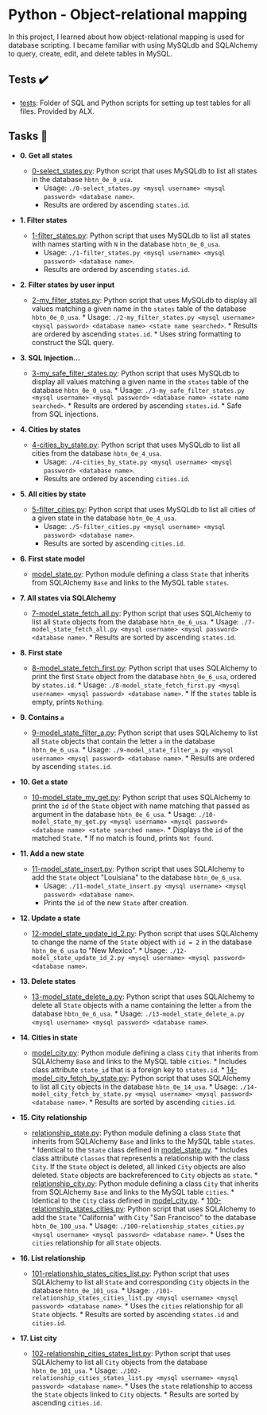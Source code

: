 # Python - Object-relational mapping

In this project, I learned about how object-relational mapping is used for
database scripting. I became familiar with using MySQLdb and SQLAlchemy to
query, create, edit, and delete tables in MySQL.

## Tests :heavy_check_mark:

* [tests](./tests): Folder of SQL and Python scripts for setting up test tables
for all files. Provided by ALX.

## Tasks :page_with_curl:

* **0. Get all states**
  * [0-select_states.py](./0-select_states.py): Python script that uses MySQLdb
    to list all states in the database `hbtn_0e_0_usa`.
      * Usage: `./0-select_states.py <mysql username> <mysql password>
        <database name>`.
	  * Results are ordered by ascending `states.id`.

* **1. Filter states**
  * [1-filter_states.py](./1-filter_states.py): Python script that uses MySQLdb
    to list all states with names starting with `N` in the database `hbtn_0e_0_usa`.
      * Usage: `./1-filter_states.py <mysql username> <mysql password>
        <database name>`.
	  * Results are ordered by ascending `states.id`.

* **2. Filter states by user input**
  * [2-my_filter_states.py](./2-my_filter_states.py): Python script that uses
    MySQLdb to display all values matching a given name in the `states` table of
      the database `hbtn_0e_0_usa`.
        * Usage: `./2-my_filter_states.py <mysql username> <mysql password>
	  <database name> <state name searched>`.
	    * Results are ordered by ascending `states.id`.
	      * Uses string formatting to construct the SQL query.

* **3. SQL Injection...**
  * [3-my_safe_filter_states.py](./3-my_safe_filter_states.py): Python script
    that uses MySQLdb to display all values matching a given name in the `states`
      table of the database `hbtn_0e_0_usa`.
        * Usage: `./3-my_safe_filter_states.py <mysql username> <mysql password>
	  <database name> <state name searched>`.
	    * Results are ordered by ascending `states.id`.
	      * Safe from SQL injections.

* **4. Cities by states**
  * [4-cities_by_state.py](./4-cities_by_state.py): Python script that uses
    MySQLdb to list all cities from the database `hbtn_0e_4_usa`.
      * Usage: `./4-cities_by_state.py <mysql username> <mysql password>
        <database name>`.
	  * Results are ordered by ascending `cities.id`.

* **5. All cities by state**
  * [5-filter_cities.py](./5-filter_cities.py): Python script that uses MySQLdb
    to list all cities of a given state in the database `hbtn_0e_4_usa`.
      * Usage: `./5-filter_cities.py <mysql username> <mysql password>
        <database name>`.
	  * Results are sorted by ascending `cities.id`.

* **6. First state model**
  * [model_state.py](./model_state.py): Python module defining a class `State`
    that inherits from SQLAlchemy `Base` and links to the MySQL table `states`.

* **7. All states via SQLAlchemy**
  * [7-model_state_fetch_all.py](./7-model_state_fetch_all.py): Python script
    that uses SQLAlchemy to list all `State` objects from the database
      `hbtn_0e_6_usa`.
        * Usage: `./7-model_state_fetch_all.py <mysql username> <mysql password>
	  <database name>`.
	    * Results are sorted by ascending `states.id`.

* **8. First state**
  * [8-model_state_fetch_first.py](./8-model_state_fetch_first.py): Python script
    that uses SQLAlchemy to print the first `State` object from the database
      `hbtn_0e_6_usa`, ordered by `states.id`.
        * Usage: `./8-model_state_fetch_first.py <mysql username> <mysql password>
	  <database name>`.
	    * If the `states` table is empty, prints `Nothing`.

* **9. Contains `a`**
  * [9-model_state_filter_a.py](./9-model_state_filter_a.py): Python script
    that uses SQLAlchemy to list all `State` objects that contain the letter `a`
      in the database `hbtn_0e_6_usa`.
        * Usage: `./9-model_state_filter_a.py <mysql username> <mysql password>
	  <database name>`.
	    * Results are ordered by ascending `states.id`.

* **10. Get a state**
  * [10-model_state_my_get.py](./10-model_state_my_get.py): Python script that
    uses SQLAlchemy to print the `id` of the `State` object with name matching that
      passed as argument in the database `hbtn_0e_6_usa`.
        * Usage: `./10-model_state_my_get.py <mysql username> <mysql password>
	  <database name> <state searched name>`.
	    * Displays the `id` of the matched `State`.
	      * If no match is found, prints `Not found`.

* **11. Add a new state**
  * [11-model_state_insert.py](./11-model_state_insert.py): Python script that
    uses SQLAlchemy to add the `State` object "Louisiana" to the database
    `hbtn_0e_6_usa`.
      * Usage: `./11-model_state_insert.py <mysql username> <mysql password>
        <database name>`.
	  * Prints the `id` of the new `State` after creation.

* **12. Update a state**
  * [12-model_state_update_id_2.py](./12-model_state_update_id_2.py): Python
    script that uses SQLAlchemy to change the name of the `State` object with
      `id = 2` in the database `hbtn_0e_6_usa` to "New Mexico".
        * Usage: `./12-model_state_update_id_2.py <mysql username> <mysql password>
	  <database name>`.

* **13. Delete states**
  * [13-model_state_delete_a.py](./13-model_state_delete_a.py): Python script
    that uses SQLAlchemy to delete all `State` objects with a name containing the
      letter `a` from the database `hbtn_0e_6_usa`.
        * Usage: `./13-model_state_delete_a.py <mysql username> <mysql password>
	  <database name>`.

* **14. Cities in state**
  * [model_city.py](./model_city.py): Python module defining a class `City`
    that inherits from SQLAlchemy `Base` and links to the MySQL table `cities`.
        * Includes class attribute `state_id` that is a foreign key to
	    `states.id`.
	      * [14-model_city_fetch_by_state.py](./14-model_city_fetch_by_state.py):
	        Python script that uses SQLAlchemy to list all `City` objects in the database
		  `hbtn_0e_14_usa`.
		    * Usage: `./14-model_city_fetch_by_state.py <mysql username> <mysql password>
		      <database name>`.
		        * Results are sorted by ascending `cities.id`.

* **15. City relationship**
  * [relationship_state.py](./relationship_state.py): Python module defining a
    class `State` that inherits from SQLAlchemy `Base` and links to the MySQL table
      `states`.
          * Identical to the `State` class defined in [model_state.py](./model_state.py).
	      * Includes class attribute `classes` that represents a relationship with
	          the class `City`. If the `State` object is deleted, all linked `City` objects
		      are also deleted. `State` objects are backreferenced to `City` objects as
		          `state`.
			    * [relationship_city.py](./relationship_city.py): Python module defining a
			      class `City` that inherits from SQLAlchemy `Base` and links to the MySQL table
			        `cities`.
				    * Identical to the `City` class defined in [model_city.py](./model_city.py).
				      * [100-relationship_states_cities.py](./100-relationship_states_cities.py):
				        Python script that uses SQLAlchemy to add the `State` "California" with `City`
					  "San Francisco" to the database `hbtn_0e_100_usa`.
					    * Usage: `./100-relationship_states_cities.py <mysql username>
					      <mysql password> <database name>`.
					        * Uses the `cities` relationship for all `State` objects.

* **16. List relationship**
  * [101-relationship_states_cities_list.py](./101-relationship_states_cities_list.py):
    Python script that uses SQLAlchemy to list all `State` and corresponding
      `City` objects in the database `hbtn_0e_101_usa`.
        * Usage: `./101-relationship_states_cities_list.py <mysql username>
	  <mysql password> <database name>`.
	    * Uses the `cities` relationship for all `State` objects.
	      * Results are sorted by ascending `states.id` and `cities.id`.

* **17. List city**
  * [102-relationship_cities_states_list.py](./102-relationship_cities_states_list.py):
    Python script that uses SQLAlchemy to list all `City` objects from the database
      `hbtn_0e_101_usa`.
        * Usage: `./102-relationship_cities_states_list.py <mysql username>
	  <mysql password> <database name>`.
	    * Uses the `state` relationship to access the `State` objects linked to `City` objects.
	      * Results are sorted by ascending `cities.id`.